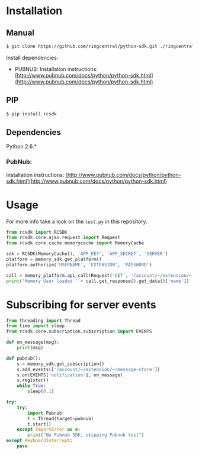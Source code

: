 # Installation

## Manual

```sh
$ git clone https://github.com/ringcentral/python-sdk.git ./ringcentral-python-sdk
```

Install dependencies:

- PUBNUB: Installation instructions: [http://www.pubnub.com/docs/python/python-sdk.html](http://www.pubnub.com/docs/python/python-sdk.html)

## PIP

```sh
$ pip install rcsdk
```

## Dependencies

Python 2.6.*

### PubNub:

Installation instructions: [http://www.pubnub.com/docs/python/python-sdk.html](http://www.pubnub.com/docs/python/python-sdk.html)

# Usage

For more info take a look on the `test.py` in this repository.

```py
from rcsdk import RCSDK
from rcsdk.core.ajax.request import Request
from rcsdk.core.cache.memorycache import MemoryCache

sdk = RCSDK(MemoryCache(), 'APP_KEY', 'APP_SECRET', 'SERVER')
platform = memory_sdk.get_platform()
platform.authorize('USERNAME', 'EXTENSION', 'PASSWORD')

call = memory_platform.api_call(Request('GET', '/account/~/extension/~'))
print('Memory User loaded ' + call.get_response().get_data()['name'])
```

# Subscribing for server events

```py
from threading import Thread
from time import sleep
from rcsdk.core.subscription.subscription import EVENTS

def on_message(msg):
    print(msg)

def pubnub():
    s = memory_sdk.get_subscription()
    s.add_events(['/account/~/extension/~/message-store'])
    s.on(EVENTS['notification'], on_message)
    s.register()
    while True:
        sleep(0.1)

try:
    try:
        import Pubnub
        t = Thread(target=pubnub)
        t.start()
    except ImportError as e:
        print("No Pubnub SDK, skipping Pubnub test")
except KeyboardInterrupt:
    pass
```
